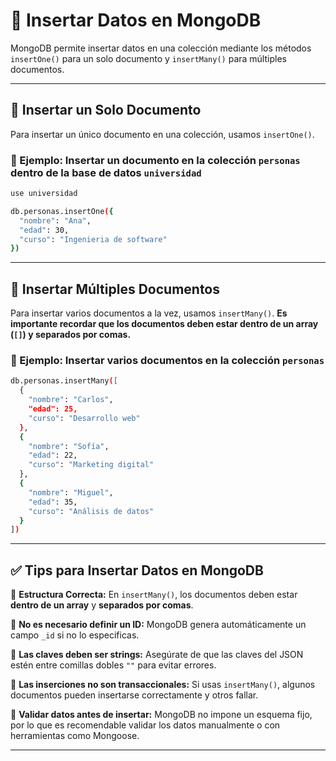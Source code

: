 # 📝 Insertar Datos en MongoDB

MongoDB permite insertar datos en una colección mediante los métodos `insertOne()` para un solo documento y `insertMany()` para múltiples documentos.

---

## 📌 Insertar un Solo Documento
Para insertar un único documento en una colección, usamos `insertOne()`.

### 🔹 Ejemplo: Insertar un documento en la colección `personas` dentro de la base de datos `universidad`
```bash
use universidad
```
```bash
db.personas.insertOne({
  "nombre": "Ana",
  "edad": 30,
  "curso": "Ingenieria de software"
})
```

---

## 📌 Insertar Múltiples Documentos
Para insertar varios documentos a la vez, usamos `insertMany()`. **Es importante recordar que los documentos deben estar dentro de un array (`[]`) y separados por comas.**

### 🔹 Ejemplo: Insertar varios documentos en la colección `personas`
```bash
db.personas.insertMany([
  {
    "nombre": "Carlos",
    "edad": 25,
    "curso": "Desarrollo web"
  },
  {
    "nombre": "Sofía",
    "edad": 22,
    "curso": "Marketing digital"
  },
  {
    "nombre": "Miguel",
    "edad": 35,
    "curso": "Análisis de datos"
  }
])
```

---

## ✅ Tips para Insertar Datos en MongoDB

🔹 **Estructura Correcta:** En `insertMany()`, los documentos deben estar **dentro de un array** y **separados por comas**.

🔹 **No es necesario definir un ID:** MongoDB genera automáticamente un campo `_id` si no lo especificas.

🔹 **Las claves deben ser strings:** Asegúrate de que las claves del JSON estén entre comillas dobles `""` para evitar errores.

🔹 **Las inserciones no son transaccionales:** Si usas `insertMany()`, algunos documentos pueden insertarse correctamente y otros fallar.

🔹 **Validar datos antes de insertar:** MongoDB no impone un esquema fijo, por lo que es recomendable validar los datos manualmente o con herramientas como Mongoose.

---


